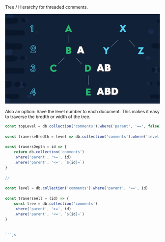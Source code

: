 Tree / Hierarchy for threaded comments.

![tree](./img/tree.png)

Also an option: Save the level number to each document. This makes it easy to traverse the bredth or width of the tree.

```js
const topLevel = db.collection('comments').where('parent', '==', false);

const traverseBredth = level => db.collection('comments').where('level', '==', level);

const traversDepth = id => {
    return db.collection('comments')
    .where('parent', '>=', id)
    .where('parent', '<=', `${id}~`)
}

// 

const level = db.collection('comments').where('parent', '==', id)

const traverseAll = (id) => {
    const tree = db.collection('comments')
    .where('parent', '>=', id)
    .where('parent', '<=', `${id}~`)
}


```js